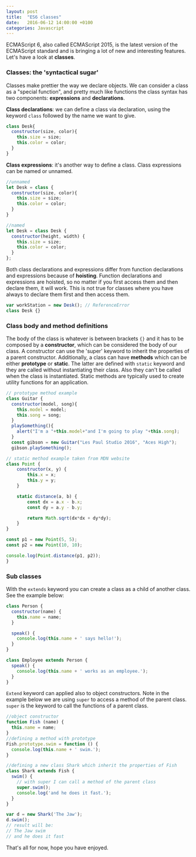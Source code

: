 ```yaml
---
layout: post
title:  "ES6 classes"
date:   2016-06-12 14:00:00 +0100
categories: Javascript
---
```


ECMAScript 6, also called ECMAScript 2015, is the latest version of the ECMAScript standard and is bringing a lot of new and interesting features. Let's have a look at **classes**.

### Classes: the 'syntactical sugar' ###
Classes make prettier the way we declare objects. We can consider a class as a "special function", and pretty much like functions the class syntax has two components: **expressions** and **declarations**.

**Class declarations**: we can define a class via declaration, using the keyword `class` followed by the name we want to give.

```javascript
class Desk{
  constructor(size, color){
    this.size = size;
    this.color = color;
  }
}
```

**Class expressions**: it's another way to define a class. Class expressions can be named or unnamed.

```javascript
//unnamed
let Desk = class {
  constructor(size, color){
    this.size = size;
    this.color = color;
  }
}

//named
let Desk = class Desk {
  constructor(height, width) {
    this.size = size;
    this.color = color;
  }
};
```

Both class declarations and expressions differ from function declarations and expressions because of **hoisting**. Function declarations and expressions are hoisted, so no matter if you first access them and then declare them, it will work. This is not true for classes where you have always to declare them first and then access them.

```javascript
var workStation = new Desk(); // ReferenceError
class Desk {}
```

### Class body and method definitions ###
The body of the class is whatever is between brackets `{}` and it has to be composed by a **constructor**, which can be considered the body of our class. A constructor can use the 'super' keyword to inherit the properties of a parent constructor. Additionally, a class can have **methods** which can be either **prototype** or **static**. The latter are defined with `static` keyword and they are called without instantiating their class. Also they can't be called when the class is instantiated. Static methods are typically used to create utility functions for an application.

```javascript
// prototype method example
class Guitar {
  constructor(model, song){
    this.model = model;
    this.song = song;
  }
  playSomething(){
    alert("I'm a "+this.model+"and I'm going to play "+this.song);
  }
  const gibson = new Guitar("Les Paul Studio 2016", "Aces High");
  gibson.playSomething();

// static method example taken from MDN website
class Point {
    constructor(x, y) {
        this.x = x;
        this.y = y;
    }

    static distance(a, b) {
        const dx = a.x - b.x;
        const dy = a.y - b.y;

        return Math.sqrt(dx*dx + dy*dy);
    }
}

const p1 = new Point(5, 5);
const p2 = new Point(10, 10);

console.log(Point.distance(p1, p2));
}
```

### Sub classes ###
With the `extends` keyword you can create a class as a child of another class. See the example below:

```Javascript
class Person {
  constructor(name) {
    this.name = name;
  }

  speak() {
    console.log(this.name + ' says hello!');
  }
}

class Employee extends Person {
  speak() {
    console.log(this.name + ' works as an employee.');
  }
}
```

`Extend` keyword can applied also to object constructors. Note in the example below we are using `super` to access a method of the parent class. `super` is the keyword to call the functions of a parent class.

```Javascript
//object constructor
function Fish (name) {
  this.name = name;  
}
//defining a method with prototype
Fish.prototype.swim = function () {
  console.log(this.name + ' swim.');
}

//defining a new class Shark which inherit the properties of Fish
class Shark extends Fish {
  swim() {
    // with super I can call a method of the parent class
    super.swim();
    console.log('and he does it fast.');
  }
}

var d = new Shark('The Jaw');
d.swim();
// result will be:
// The Jaw swim
// and he does it fast
```

That's all for now, hope you have enjoyed.
